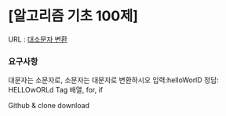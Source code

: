 # [알고리즘 기초 100제] 

URL : [대소문자 변환](https://www.youtube.com/watch?v=DTEiENYVR14&list=PLVoihNyHW4xkm_KJ8_N8X7F6EQP4uSRyR)

### 요구사항 

대문자는 소문자로, 소문자는 대문자로 변환하시오
입력:helloWorlD
정답: HELLOwORLd
Tag
배열, for, if

Github & clone download